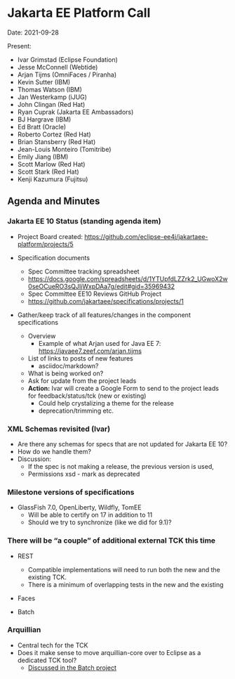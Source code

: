 # Jakarta EE Platform Call

Date: 2021-09-28

Present:

- Ivar Grimstad (Eclipse Foundation)
- Jesse McConnell (Webtide)
- Arjan Tijms (OmniFaces / Piranha)
- Kevin Sutter (IBM)
- Thomas Watson (IBM)
- Jan Westerkamp (iJUG)
- John Clingan (Red Hat)
- Ryan Cuprak (Jakarta EE Ambassadors)
- BJ Hargrave (IBM)
- Ed Bratt (Oracle)
- Roberto Cortez (Red Hat)
- Brian Stansberry (Red Hat)
- Jean-Louis Monteiro (Tomitribe)
- Emily Jiang (IBM)
- Scott Marlow (Red Hat)
- Scott Stark (Red Hat)
- Kenji Kazumura (Fujitsu)

## Agenda and Minutes

### Jakarta EE 10 Status (standing agenda item)

* Project Board created: https://github.com/eclipse-ee4j/jakartaee-platform/projects/5 
* Specification documents
  * Spec Committee tracking spreadsheet
  * https://docs.google.com/spreadsheets/d/1YTUpfdLZZrk2_UGwoX2w0seOCueRO3sQJIjWxpDAa7g/edit#gid=35969432
  * Spec Committee EE10 Reviews GitHub Project
  * https://github.com/jakartaee/specifications/projects/1

* Gather/keep track of all features/changes in the component specifications
  * Overview
    * Example of what Arjan used for Java EE 7:  https://javaee7.zeef.com/arjan.tijms 
  * List of links to posts of new features
    * asciidoc/markdown?
  * What is being worked on?
  * Ask for update from the project leads
  * **Action:** Ivar will create a Google Form to send to the project leads for feedback/status/tck (new or existing)
    * Could help crystalizing a theme for the release
    * deprecation/trimming etc.

### XML Schemas revisited (Ivar)

* Are there any schemas for specs that are not updated for Jakarta EE 10?
* How do we handle them?
* Discussion:
  * If the spec is not making a release, the previous version is used,
  * Permissions xsd - mark as deprecated

### Milestone versions of specifications

* GlassFish 7.0, OpenLiberty, Wildfly, TomEE
  * Will be able to certify on 17 in addition to 11
  * Should we try to synchronize (like we did for 9.1)?

### There will be “a couple” of additional external TCK this time

* REST
  * Compatible implementations will need to run both the new and the existing TCK. 
  * There is a minimum of overlapping tests in the new and the existing

* Faces
* Batch

### Arquillian
  
  * Central tech for the TCK
  * Does it make sense to move arquillian-core over to Eclipse as a dedicated TCK tool?
    * [Discussed in the Batch project](https://www.eclipse.org/lists/jakartabatch-dev/msg00209.html) 
